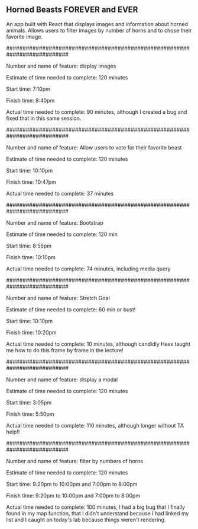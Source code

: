 ## Horned Beasts FOREVER and EVER
An app built with React that displays images and information about horned animals.
Allows users to filter images by number of horns and to chose their favorite image.

###########################################################################

Number and name of feature: display images

Estimate of time needed to complete: 120 minutes

Start time: 7:10pm

Finish time: 8:40pm

Actual time needed to complete: 90 minutes, although I created a bug and fixed that in this same session.

###########################################################################

Number and name of feature: Allow users to vote for their favorite beast

Estimate of time needed to complete: 120 minutes

Start time: 10:10pm

Finish time: 10:47pm

Actual time needed to complete: 37 minutes

###########################################################################

Number and name of feature: Bootstrap

Estimate of time needed to complete: 120 min

Start time: 8:56pm

Finish time: 10:10pm

Actual time needed to complete: 74 minutes, including media query

###########################################################################

Number and name of feature: Stretch Goal

Estimate of time needed to complete: 60 min or bust!

Start time: 10:10pm

Finish time: 10:20pm

Actual time needed to complete: 10 minutes, although candidly Hexx taught me how to do this frame by frame in the lecture!

###########################################################################

Number and name of feature: display a modal

Estimate of time needed to complete: 120 minutes

Start time: 3:05pm 

Finish time: 5:50pm

Actual time needed to complete: 110 minutes, although longer without TA help!!

###########################################################################

Number and name of feature: filter by numbers of horns

Estimate of time needed to complete: 120 minutes

Start time: 9:20pm to 10:00pm and 7:00pm to 8:00pm 

Finish time: 9:20pm to 10:00pm and 7:00pm to 8:00pm

Actual time needed to complete: 100 minutes, I had a big bug that I finally found in my map function, that I didn't understand because I had linked my list and I caught on today's lab because things weren't rendering.